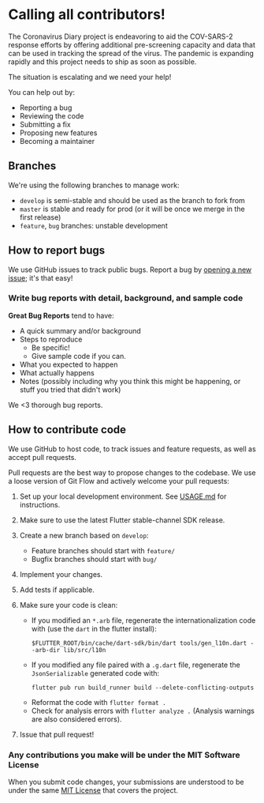# Calling all contributors!
The Coronavirus Diary project is endeavoring to aid the COV-SARS-2 response
efforts by offering additional pre-screening capacity and data that can be used
in tracking the spread of the virus. The pandemic is expanding rapidly and this
project needs to ship as soon as possible.

The situation is escalating and we need your help!

You can help out by: 
- Reporting a bug
- Reviewing the code
- Submitting a fix
- Proposing new features
- Becoming a maintainer

## Branches

We're using the following branches to manage work:
- `develop` is semi-stable and should be used as the branch to fork from
- `master` is stable and ready for prod (or it will be once we merge in the
  first release)
- `feature`, `bug` branches: unstable development

## How to report bugs
We use GitHub issues to track public bugs. Report a bug by [opening a new
issue](https://github.com/joshua-s/coronavirus-diary/issues/new/choose); it's
that easy!

### Write bug reports with detail, background, and sample code
**Great Bug Reports** tend to have:

- A quick summary and/or background
- Steps to reproduce
  - Be specific!
  - Give sample code if you can.
- What you expected to happen
- What actually happens
- Notes (possibly including why you think this might be happening, or stuff you
  tried that didn't work)

We <3 thorough bug reports.

## How to contribute code
We use GitHub to host code, to track issues and feature requests, as well as
accept pull requests.

Pull requests are the best way to propose changes to the codebase. We use a
loose version of Git Flow and actively welcome your pull requests:

1. Set up your local development environment. See [USAGE.md](USAGE.md) for
   instructions.
1. Make sure to use the latest Flutter stable-channel SDK release.
1. Create a new branch based on `develop`:
   - Feature branches should start with `feature/`
   - Bugfix branches should start with `bug/`
1. Implement your changes.
1. Add tests if applicable.
1. Make sure your code is clean:
    - If you modified an `*.arb` file, regenerate the internationalization
      code with (use the `dart` in the flutter install):
      ```
      $FLUTTER_ROOT/bin/cache/dart-sdk/bin/dart tools/gen_l10n.dart --arb-dir lib/src/l10n
      ```
    - If you modified any file paired with a `.g.dart` file, regenerate the
     `JsonSerializable` generated code with:
      ```
      flutter pub run build_runner build --delete-conflicting-outputs
      ```
    - Reformat the code with `flutter format .`
    - Check for analysis errors with `flutter analyze .` (Analysis warnings are
      also considered errors).

1. Issue that pull request!

### Any contributions you make will be under the MIT Software License
When you submit code changes, your submissions are understood to be under the
same [MIT License](LICENSE) that covers the project.
